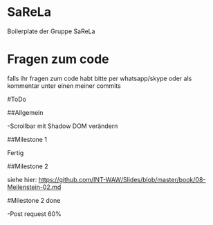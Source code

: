 # SaReLa

Boilerplate der Gruppe SaReLa

# Fragen zum code

falls ihr fragen zum code habt bitte per whatsapp/skype oder als kommentar unter einen meiner commits

#ToDo

##Allgemein

-Scrollbar mit Shadow DOM verändern

##Milestone 1

Fertig

##Milestone 2

siehe hier: https://github.com/INT-WAW/Slides/blob/master/book/08-Meilenstein-02.md

#Milestone 2 done

-Post request 60%